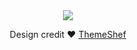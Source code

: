 <div align="center">
    <img src="https://user-images.githubusercontent.com/29626001/37780852-cb7966d2-2e19-11e8-8c56-0a26fbfc5736.png">
     <p>Design credit ❤️ <a href="https://github.com/themeshef">ThemeShef<a/></p>
</div>
